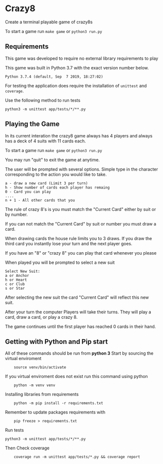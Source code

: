 # Crazy8

Create a terminal playable game of crazy8s

To start a game run `make game` or `python3 run.py`


## Requirements

This game was developed to require no external library requirements to play

This game was built in Python 3.7 with the exact version number below. 

`Python 3.7.4 (default, Sep  7 2019, 18:27:02)`

For testing the application does require the installation of `unittest` and `coverage`.

Use the following method to run tests

`python3 -m unittest app/tests/*/**.py`

## Playing the Game

In its current interation the crazy8 game always has 4 players and always has a deck of 4 suits with 11 cards each.

To start a game run `make game` or `python3 run.py`

You may run "quit" to exit the game at anytime.

The user will be prompted with several options. Simple type in the character
corresponding to the action you would like to take.


```
a - draw a new card (Limit 3 per turn)
h - Show number of cards each player has remaing
0 - Card you can play
....
n + 1 - All other cards that you 

```

The rule of crazy 8's is you must match  the "Current Card" either by suit
or by number.

If you can not match the "Current Card" by suit or number you must draw a card.

When drawing cards the house rule limits you to 3 draws. If you draw the 
third card you instantly lose your turn and the next player goes.

If you have an "8" or "crazy 8" you can play that card whenever you please

When played you will be prompted to select a new suit

```
Select New Suit: 
a or Anchor
h or Heart
c or Club
s or Star
```

After selecting the new suit the card "Current Card" will reflect this
new suit.

After your turn the computer Players will take their turns. They will play
a card, draw a card, or play a crazy 8.

The game continues until the first player has reached 0 cards in their hand.


## Getting with Python and Pip start

All of these commands should be run from **python 3**
Start by sourcing the virtual enviroment

```
    source venv/bin/activate
```

If you virtual enviroment does not exist run this command using python

```
    python -m venv venv
```


Installing libraries from requirements

```
    python -m pip install -r requirements.txt
```

Remember to update packages requirements with

```
    pip freeze > requirements.txt
```

Run tests

`python3 -m unittest app/tests/*/**.py`

Then Check coverage

```
    coverage run -m unittest app/tests/*.py && coverage report 
```
